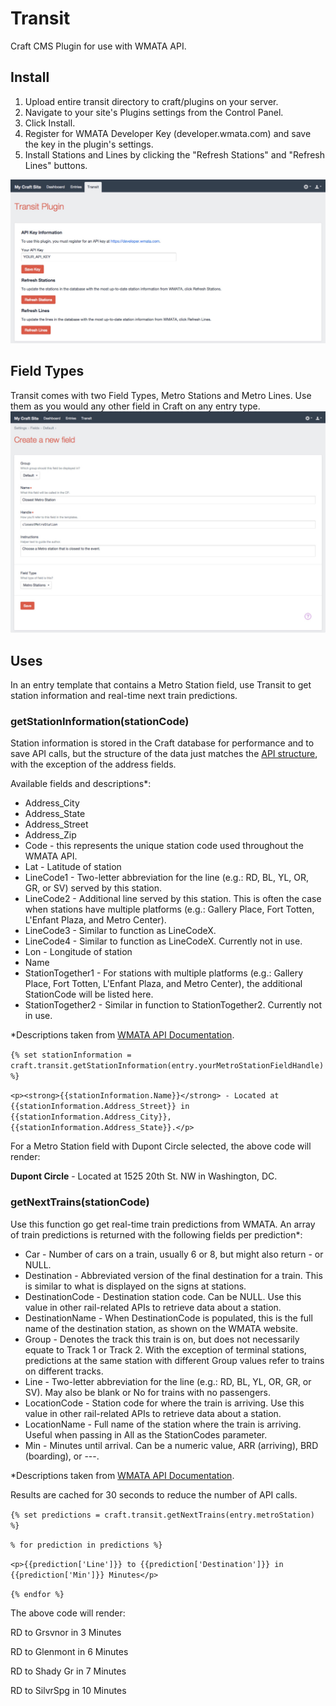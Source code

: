 # Transit
Craft CMS Plugin for use with WMATA API. 

## Install
1. Upload entire transit directory to craft/plugins on your server.
2. Navigate to your site's Plugins settings from the Control Panel.
3. Click Install.
4. Register for WMATA Developer Key (developer.wmata.com) and save the key in the plugin's settings.
5. Install Stations and Lines by clicking the "Refresh Stations" and "Refresh Lines" buttons.

![View of Transit Plugin Control Panel](/resources/screenshots/cp_panel.jpg?raw=true "Transit Plugin Control Panel")


## Field Types
Transit comes with two Field Types, Metro Stations and Metro Lines. Use them as you would any other field in Craft on any entry type.
![New field view](/resources/screenshots/new_field.jpg?raw=true "Create a new field")

## Uses
In an entry template that contains a Metro Station field, use Transit to get station information and real-time next train predictions.

### getStationInformation(stationCode)
Station information is stored in the Craft database for performance and to save API calls, but the structure of the data just matches the [API structure](https://developer.wmata.com/docs/services/5476364f031f590f38092507/operations/5476364f031f5909e4fe3310), with the exception of the address fields.

Available fields and descriptions*:
* Address_City
* Address_State
* Address_Street
* Address_Zip
* Code - this represents the unique station code used throughout the WMATA API.
* Lat - Latitude of station
* LineCode1 - Two-letter abbreviation for the line (e.g.: RD, BL, YL, OR, GR, or SV) served by this station.
* LineCode2 - Additional line served by this station. This is often the case when stations have multiple platforms (e.g.: Gallery Place, Fort Totten, L'Enfant Plaza, and Metro Center).
* LineCode3 - Similar to function as LineCodeX.
* LineCode4 - Similar to function as LineCodeX. Currently not in use.
* Lon - Longitude of station
* Name
* StationTogether1 - For stations with multiple platforms (e.g.: Gallery Place, Fort Totten, L'Enfant Plaza, and Metro Center), the additional StationCode will be listed here.
* StationTogether2 - Similar in function to StationTogether2. Currently not in use.

*Descriptions taken from [WMATA API Documentation](https://developer.wmata.com/docs/services/5476364f031f590f38092507/operations/5476364f031f5909e4fe330c).

`{% set stationInformation = craft.transit.getStationInformation(entry.yourMetroStationFieldHandle) %}`

`<p><strong>{{stationInformation.Name}}</strong> - Located at {{stationInformation.Address_Street}} in {{stationInformation.Address_City}}, {{stationInformation.Address_State}}.</p>`

For a Metro Station field with Dupont Circle selected, the above code will render:

**Dupont Circle** - Located at 1525 20th St. NW in Washington, DC.


### getNextTrains(stationCode)
Use this function go get real-time train predictions from WMATA. 
An array of train predictions is returned with the following fields per prediction*:

* Car - Number of cars on a train, usually 6 or 8, but might also return - or NULL.
* Destination - Abbreviated version of the final destination for a train. This is similar to what is displayed on the signs at stations.
* DestinationCode - Destination station code. Can be NULL. Use this value in other rail-related APIs to retrieve data about a station.
* DestinationName - When DestinationCode is populated, this is the full name of the destination station, as shown on the WMATA website.
* Group - Denotes the track this train is on, but does not necessarily equate to Track 1 or Track 2. With the exception of terminal stations, predictions at the same station with different Group values refer to trains on different tracks.
* Line - Two-letter abbreviation for the line (e.g.: RD, BL, YL, OR, GR, or SV). May also be blank or No for trains with no passengers.
* LocationCode - Station code for where the train is arriving. Use this value in other rail-related APIs to retrieve data about a station.
* LocationName - Full name of the station where the train is arriving. Useful when passing in All as the StationCodes parameter.
* Min - Minutes until arrival. Can be a numeric value, ARR (arriving), BRD (boarding), or ---.

*Descriptions taken from [WMATA API Documentation](https://developer.wmata.com/docs/services/547636a6f9182302184cda78/operations/547636a6f918230da855363f).

Results are cached for 30 seconds to reduce the number of API calls.


`{% set predictions = craft.transit.getNextTrains(entry.metroStation) %}`

`% for prediction in predictions %}`

`<p>{{prediction['Line']}} to {{prediction['Destination']}} in {{prediction['Min']}} Minutes</p>`
	
`{% endfor %}`

The above code will render: 

RD to Grsvnor in 3 Minutes

RD to Glenmont in 6 Minutes

RD to Shady Gr in 7 Minutes

RD to SilvrSpg in 10 Minutes

